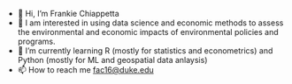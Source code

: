 - 👋 Hi, I’m Frankie Chiappetta
- 👀 I am interested in using data science and economic methods to assess the environmental and economic impacts of environmental policies and programs.
- 🌱 I’m currently learning R (mostly for statistics and econometrics) and Python (mostly for ML and geospatial data anlaysis)
- 📫 How to reach me fac16@duke.edu

<!---
fachiappetta/fachiappetta is a ✨ special ✨ repository because its `README.md` (this file) appears on your GitHub profile.
You can click the Preview link to take a look at your changes.
--->
